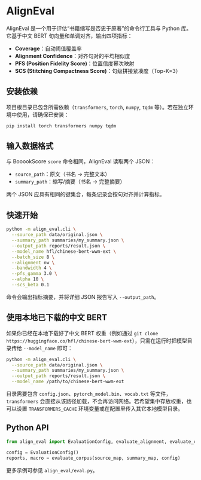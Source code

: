 # AlignEval

AlignEval 是一个用于评估“书籍缩写是否忠于原著”的命令行工具与 Python 库。它基于中文 BERT 句向量和单调对齐，输出四项指标：

- **Coverage**：自动阈值覆盖率
- **Alignment Confidence**：对齐句对的平均相似度
- **PFS (Position Fidelity Score)**：位置信度幂次映射
- **SCS (Stitching Compactness Score)**：句级拼接紧凑度（Top-K=3）

## 安装依赖

项目根目录已包含所需依赖（`transformers`, `torch`, `numpy`, `tqdm` 等）。若在独立环境中使用，请确保已安装：

```bash
pip install torch transformers numpy tqdm
```

## 输入数据格式

与 BooookScore `score` 命令相同，AlignEval 读取两个 JSON：

- `source_path`：原文（书名 → 完整文本）
- `summary_path`：缩写/摘要（书名 → 完整摘要）

两个 JSON 应具有相同的键集合，每条记录会按句对齐并计算指标。

## 快速开始

```bash
python -m align_eval.cli \
  --source_path data/original.json \
  --summary_path summaries/my_summary.json \
  --output_path reports/result.json \
  --model_name hfl/chinese-bert-wwm-ext \
  --batch_size 8 \
  --alignment nw \
  --bandwidth 4 \
  --pfs_gamma 3.0 \
  --alpha 10 \
  --scs_beta 0.1
```

命令会输出指标摘要，并将详细 JSON 报告写入 `--output_path`。

## 使用本地已下载的中文 BERT

如果你已经在本地下载好了中文 BERT 权重（例如通过 `git clone https://huggingface.co/hfl/chinese-bert-wwm-ext`），只需在运行时把模型目录传给 `--model_name` 即可：

```bash
python -m align_eval.cli \
  --source_path data/original.json \
  --summary_path summaries/my_summary.json \
  --output_path reports/result.json \
  --model_name /path/to/chinese-bert-wwm-ext
```

目录需要包含 `config.json`、`pytorch_model.bin`、`vocab.txt` 等文件，`transformers` 会直接从该路径加载，不会再访问网络。若希望集中存放权重，也可以设置 `TRANSFORMERS_CACHE` 环境变量或在配置里传入其它本地模型目录。

## Python API

```python
from align_eval import EvaluationConfig, evaluate_alignment, evaluate_corpus

config = EvaluationConfig()
reports, macro = evaluate_corpus(source_map, summary_map, config)
```

更多示例可参见 `align_eval/eval.py`。

